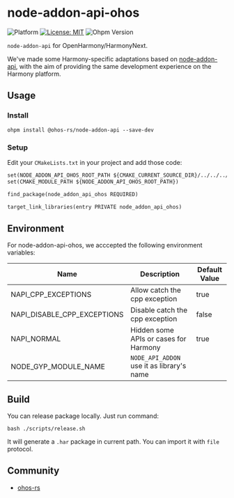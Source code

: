 # node-addon-api-ohos

![Platform](https://img.shields.io/badge/platform-arm64/arm/x86__64-blue) [![License: MIT](https://img.shields.io/badge/License-MIT-yellow.svg)](https://opensource.org/licenses/MIT) ![Ohpm Version](https://img.shields.io/badge/OhpmVersion-0.0.1-green)

`node-addon-api` for OpenHarmony/HarmonyNext.

We've made some Harmony-specific adaptations based on [node-addon-api](https://github.com/nodejs/node-addon-api), with the aim of providing the same development experience on the Harmony platform.

## Usage

### Install

```shell
ohpm install @ohos-rs/node-addon-api --save-dev
```

### Setup

Edit your `CMakeLists.txt` in your project and add those code:

```CMakeLists.txt
set(NODE_ADDON_API_OHOS_ROOT_PATH ${CMAKE_CURRENT_SOURCE_DIR}/../../../oh_modules/@ohos-rs/node-addon-api)
set(CMAKE_MODULE_PATH ${NODE_ADDON_API_OHOS_ROOT_PATH})

find_package(node_addon_api_ohos REQUIRED)

target_link_libraries(entry PRIVATE node_addon_api_ohos)
```

## Environment

For node-addon-api-ohos, we acccepted the following environment variables:

| Name                        | Description                               | Default Value |
| --------------------------- | ----------------------------------------- | ------------- |
| NAPI_CPP_EXCEPTIONS         | Allow catch the cpp exception             | true          |
| NAPI_DISABLE_CPP_EXCEPTIONS | Disable catch the cpp exception           | false         |
| NAPI_NORMAL                 | Hidden some APIs or cases for Harmony     | true          |
| NODE_GYP_MODULE_NAME        | `NODE_API_ADDON` use it as library's name |               |

## Build

You can release package locally. Just run command:

```shell
bash ./scripts/release.sh
```

It will generate a `.har` package in current path. You can import it with `file` protocol.

## Community

- [ohos-rs](https://github.com/ohos-rs/ohos-rs)

